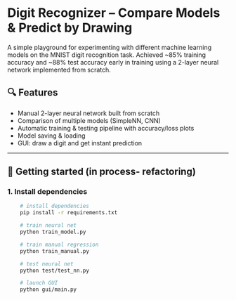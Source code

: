 # Digit Recognizer – Compare Models & Predict by Drawing
A simple playground for experimenting with different machine learning models on the MNIST digit recognition task.
Achieved ~85% training accuracy and ~88% test accuracy early in training using a 2-layer neural network implemented from scratch.

## 🔍 Features

- Manual 2-layer neural network built from scratch
- Comparison of multiple models (SimpleNN, CNN)
- Automatic training & testing pipeline with accuracy/loss plots
- Model saving & loading
- GUI: draw a digit and get instant prediction

---


## 🚀 Getting started (in process- refactoring)

### 1. Install dependencies 

```bash
    # install dependencies
    pip install -r requirements.txt

    # train neural net
    python train_model.py

    # train manual regression
    python train_manual.py

    # test neural net
    python test/test_nn.py

    # launch GUI
    python gui/main.py
```